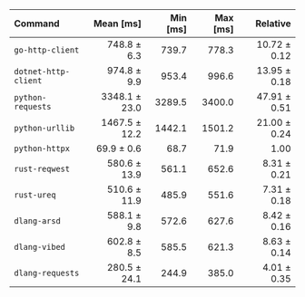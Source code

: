 | Command | Mean [ms] | Min [ms] | Max [ms] | Relative |
|:---|---:|---:|---:|---:|
| `go-http-client` | 748.8 ± 6.3 | 739.7 | 778.3 | 10.72 ± 0.12 |
| `dotnet-http-client` | 974.8 ± 9.9 | 953.4 | 996.6 | 13.95 ± 0.18 |
| `python-requests` | 3348.1 ± 23.0 | 3289.5 | 3400.0 | 47.91 ± 0.51 |
| `python-urllib` | 1467.5 ± 12.2 | 1442.1 | 1501.2 | 21.00 ± 0.24 |
| `python-httpx` | 69.9 ± 0.6 | 68.7 | 71.9 | 1.00 |
| `rust-reqwest` | 580.6 ± 13.9 | 561.1 | 652.6 | 8.31 ± 0.21 |
| `rust-ureq` | 510.6 ± 11.9 | 485.9 | 551.6 | 7.31 ± 0.18 |
| `dlang-arsd` | 588.1 ± 9.8 | 572.6 | 627.6 | 8.42 ± 0.16 |
| `dlang-vibed` | 602.8 ± 8.5 | 585.5 | 621.3 | 8.63 ± 0.14 |
| `dlang-requests` | 280.5 ± 24.1 | 244.9 | 385.0 | 4.01 ± 0.35 |
